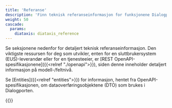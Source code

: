 ```yaml
---
title: 'Referanse'
description: 'Finn teknisk referanseinformasjon for funksjonene Dialogporten tilbyr'
weight: 50
cascade:
  params:
    diataxis: diataxis_reference
---
```


Se seksjonene nedenfor for detaljert teknisk referanseinformasjon. Den viktigste ressursen for deg som utvikler, enten for en sluttbrukersystem (EUS)-leverandør eller for en tjenesteeier, er [REST OpenAPI-spesifikasjonene]({{<relref "./openapi">}}), siden denne inneholder detaljert informasjon på modell-/feltnivå.

Se [Entities]({{<relref "entities">}}) for informasjon, hentet fra OpenAPI-spesifikasjonen, om dataoverføringsobjektene (DTO) som brukes i Dialogporten.

{{<children />}}